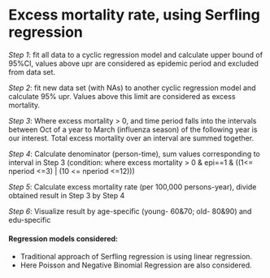 # Excess mortality rate, using Serfling regression 

*Step 1*: fit all data to a cyclic regression model and calculate upper bound of 95%CI, values above upr are considered as epidemic period and excluded from data set.

*Step 2*: fit new data set (with NAs) to another cyclic regression model and calculate 95% upr. Values above this limit are considered as excess mortality.

*Step 3*: Where excess mortality > 0, and time period falls into the intervals between Oct of a year to March (influenza season) of the following year is our interest. Total excess mortality over an interval are summed together.

*Step 4*: Calculate denominator (person-time), sum values corresponding to interval in Step 3 (condition: where excess mortality > 0 & epi==1 & ((1<= nperiod <=3) | (10 <= nperiod <=12)))

*Step 5*: Calculate excess mortality rate (per 100,000 persons-year), divide obtained result in Step 3 by Step 4

*Step 6*: Visualize result by age-specific (young- 60&70; old- 80&90) and edu-specific


#### Regression models considered:
+ Traditional approach of Serfling regression is using linear regression.
+ Here Poisson and Negative Binomial Regression are also considered.
